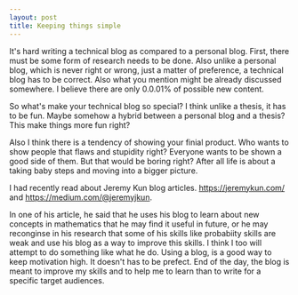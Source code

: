 ```yaml
---
layout: post
title: Keeping things simple
---
```

It's hard writing a technical blog as compared to a personal blog. First, there must be some form of research needs to be done. Also unlike a personal blog, which is never right or wrong, just a matter of preference, a technical blog has to be correct. Also what you mention might be already discussed somewhere. I believe there are only 0.0.01% of possible new content. 

So what's make your technical blog so special? 
I think unlike a thesis, it has to be fun. Maybe somehow a hybrid between a personal blog and a thesis? This make things more fun right?

Also I think there is a tendency of showing your finial product. Who wants to show people that flaws and stupidity right? Everyone wants to be shown a good side of them. But that would be boring right? After all life is about a taking baby steps and moving into a bigger picture.   

I had recently read about Jeremy Kun blog articles. https://jeremykun.com/ and https://medium.com/@jeremyjkun.

In one of his article, he said that he uses his blog to learn about new concepts in mathematics that he may find it useful in future, or he may reconginse in his research that some of his skills like probabiity skills are weak and use his blog as a way to improve this skills. I think I too will attempt to do something like what he do. Using a blog, is a good way to keep motivation high. It doesn't has to be prefect. End of the day, the blog is meant to improve my skills and to help me to learn than to write for a specific target audiences.
